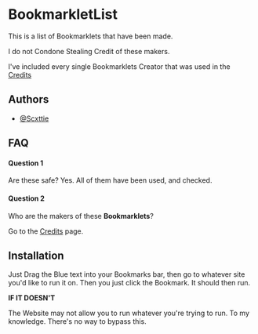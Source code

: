 
# BookmarkletList

This is a list of Bookmarklets that have been made.

I do not Condone Stealing Credit of these makers.

I've included every single Bookmarklets Creator that was used in the [Credits](https://github.com/Scxttie)


## Authors

- [@Scxttie](https://www.github.com/Scxttie)


## FAQ

#### Question 1

Are these safe?
Yes. All of them have been used, and checked.

#### Question 2

Who are the makers of these **Bookmarklets**?

Go to the [Credits](https://github.com/Scxttie/BookmarkletList/blob/main/Credits.txt) page.


## Installation

Just Drag the Blue text into your Bookmarks bar, then go to whatever site you'd like to run it on. Then you just click the Bookmark. It should then run.

**IF IT DOESN'T**

The Website may not allow you to run whatever you're trying to run. To my knowledge. There's no way to bypass this.
    
